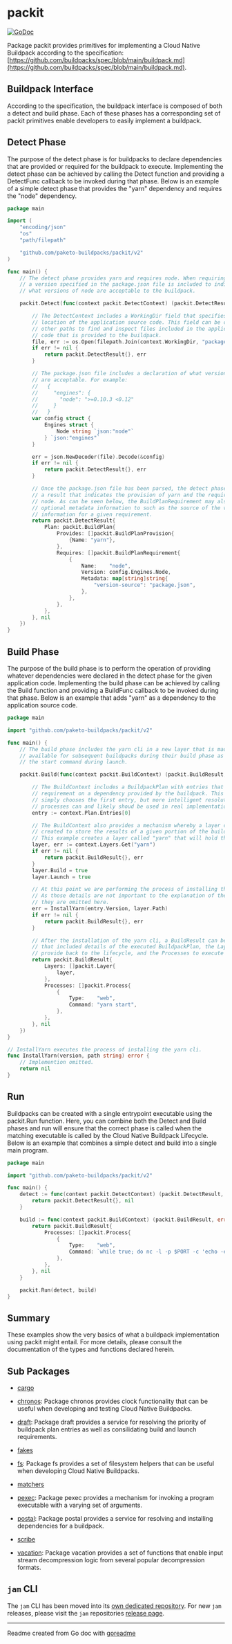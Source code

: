 # packit

[![GoDoc](https://img.shields.io/badge/pkg.go.dev-doc-blue)](http://pkg.go.dev/github.com/paketo-buildpacks/packit/v2)

Package packit provides primitives for implementing a Cloud Native Buildpack
according to the specification:
[https://github.com/buildpacks/spec/blob/main/buildpack.md](https://github.com/buildpacks/spec/blob/main/buildpack.md).

## Buildpack Interface

According to the specification, the buildpack interface is composed of both
a detect and build phase. Each of these phases has a corresponding set of
packit primitives enable developers to easily implement a buildpack.

## Detect Phase

The purpose of the detect phase is for buildpacks to declare dependencies
that are provided or required for the buildpack to execute. Implementing the
detect phase can be achieved by calling the Detect function and providing a
DetectFunc callback to be invoked during that phase. Below is an example of
a simple detect phase that provides the "yarn" dependency and requires the
"node" dependency.

```go
package main

import (
	"encoding/json"
	"os"
	"path/filepath"

	"github.com/paketo-buildpacks/packit/v2"
)

func main() {
	// The detect phase provides yarn and requires node. When requiring node,
	// a version specified in the package.json file is included to indicate
	// what versions of node are acceptable to the buildpack.

	packit.Detect(func(context packit.DetectContext) (packit.DetectResult, error) {

		// The DetectContext includes a WorkingDir field that specifies the
		// location of the application source code. This field can be combined with
		// other paths to find and inspect files included in the application source
		// code that is provided to the buildpack.
		file, err := os.Open(filepath.Join(context.WorkingDir, "package.json"))
		if err != nil {
			return packit.DetectResult{}, err
		}

		// The package.json file includes a declaration of what versions of node
		// are acceptable. For example:
		//   {
		//     "engines": {
		//       "node": ">=0.10.3 <0.12"
		//     }
		//   }
		var config struct {
			Engines struct {
				Node string `json:"node"`
			} `json:"engines"`
		}

		err = json.NewDecoder(file).Decode(&config)
		if err != nil {
			return packit.DetectResult{}, err
		}

		// Once the package.json file has been parsed, the detect phase can return
		// a result that indicates the provision of yarn and the requirement of
		// node. As can be seen below, the BuildPlanRequirement may also include
		// optional metadata information to such as the source of the version
		// information for a given requirement.
		return packit.DetectResult{
			Plan: packit.BuildPlan{
				Provides: []packit.BuildPlanProvision{
					{Name: "yarn"},
				},
				Requires: []packit.BuildPlanRequirement{
					{
						Name:    "node",
						Version: config.Engines.Node,
						Metadata: map[string]string{
							"version-source": "package.json",
						},
					},
				},
			},
		}, nil
	})
}
```

## Build Phase

The purpose of the build phase is to perform the operation of providing
whatever dependencies were declared in the detect phase for the given
application code. Implementing the build phase can be achieved by calling
the Build function and providing a BuildFunc callback to be invoked during
that phase. Below is an example that adds "yarn" as a dependency to the
application source code.

```go
package main

import "github.com/paketo-buildpacks/packit/v2"

func main() {
	// The build phase includes the yarn cli in a new layer that is made
	// available for subsequent buildpacks during their build phase as well as to
	// the start command during launch.

	packit.Build(func(context packit.BuildContext) (packit.BuildResult, error) {

		// The BuildContext includes a BuildpackPlan with entries that specify a
		// requirement on a dependency provided by the buildpack. This example
		// simply chooses the first entry, but more intelligent resolution
		// processes can and likely shoud be used in real implementations.
		entry := context.Plan.Entries[0]

		// The BuildContext also provides a mechanism whereby a layer can be
		// created to store the results of a given portion of the build process.
		// This example creates a layer called "yarn" that will hold the yarn cli.
		layer, err := context.Layers.Get("yarn")
		if err != nil {
			return packit.BuildResult{}, err
		}
		layer.Build = true
		layer.Launch = true

		// At this point we are performing the process of installing the yarn cli.
		// As those details are not important to the explanation of the packit API,
		// they are omitted here.
		err = InstallYarn(entry.Version, layer.Path)
		if err != nil {
			return packit.BuildResult{}, err
		}

		// After the installation of the yarn cli, a BuildResult can be returned
		// that included details of the executed BuildpackPlan, the Layers to
		// provide back to the lifecycle, and the Processes to execute at launch.
		return packit.BuildResult{
			Layers: []packit.Layer{
				layer,
			},
			Processes: []packit.Process{
				{
					Type:    "web",
					Command: "yarn start",
				},
			},
		}, nil
	})
}

// InstallYarn executes the process of installing the yarn cli.
func InstallYarn(version, path string) error {
	// Implemention omitted.
	return nil
}
```

## Run

Buildpacks can be created with a single entrypoint executable using the
packit.Run function. Here, you can combine both the Detect and Build phases
and run will ensure that the correct phase is called when the matching
executable is called by the Cloud Native Buildpack Lifecycle. Below is an
example that combines a simple detect and build into a single main program.

```go
package main

import "github.com/paketo-buildpacks/packit/v2"

func main() {
	detect := func(context packit.DetectContext) (packit.DetectResult, error) {
		return packit.DetectResult{}, nil
	}

	build := func(context packit.BuildContext) (packit.BuildResult, error) {
		return packit.BuildResult{
			Processes: []packit.Process{
				{
					Type:    "web",
					Command: `while true; do nc -l -p $PORT -c 'echo -e "HTTP/1.1 200 OK\n\n Hello, world!\n"'; done`,
				},
			},
		}, nil
	}

	packit.Run(detect, build)
}
```

## Summary

These examples show the very basics of what a buildpack implementation using
packit might entail. For more details, please consult the documentation of
the types and functions declared herein.

## Sub Packages

* [cargo](./cargo)

* [chronos](./chronos): Package chronos provides clock functionality that can be useful when developing and testing Cloud Native Buildpacks.

* [draft](./draft): Package draft provides a service for resolving the priority of buildpack plan entries as well as consilidating build and launch requirements.

* [fakes](./fakes)

* [fs](./fs): Package fs provides a set of filesystem helpers that can be useful when developing Cloud Native Buildpacks.

* [matchers](./matchers)

* [pexec](./pexec): Package pexec provides a mechanism for invoking a program executable with a varying set of arguments.

* [postal](./postal): Package postal provides a service for resolving and installing dependencies for a buildpack.

* [scribe](./scribe)

* [vacation](./vacation): Package vacation provides a set of functions that enable input stream decompression logic from several popular decompression formats.

## `jam` CLI

The `jam` CLI has been moved into its [own dedicated repository](https://github.com/paketo-buildpacks/jam). For new `jam` releases, please visit the `jam` repositories [release page](https://github.com/paketo-buildpacks/jam/releases).

---
Readme created from Go doc with [goreadme](https://github.com/posener/goreadme)
